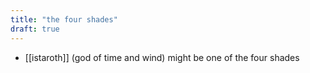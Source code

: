 ```yaml
---
title: "the four shades"
draft: true
---
```


- [[istaroth]] (god of time and wind) might be one of the four shades
